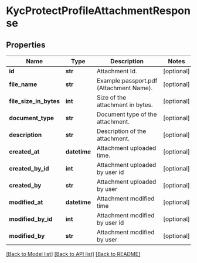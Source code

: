# KycProtectProfileAttachmentResponse

## Properties
Name | Type | Description | Notes
------------ | ------------- | ------------- | -------------
**id** | **str** | Attachment Id. | [optional] 
**file_name** | **str** | Example:passport.pdf (Attachment Name). | [optional] 
**file_size_in_bytes** | **int** | Size of the attachment in bytes. | [optional] 
**document_type** | **str** | Document type of the attachment. | [optional] 
**description** | **str** | Description of the attachment. | [optional] 
**created_at** | **datetime** | Attachment uploaded time. | [optional] 
**created_by_id** | **int** | Attachment uploaded by user id | [optional] 
**created_by** | **str** | Attachment uploaded by user | [optional] 
**modified_at** | **datetime** | Attachment modified time | [optional] 
**modified_by_id** | **int** | Attachment modified by user id | [optional] 
**modified_by** | **str** | Attachment modified by user | [optional] 

[[Back to Model list]](../README.md#documentation-for-models) [[Back to API list]](../README.md#documentation-for-api-endpoints) [[Back to README]](../README.md)

